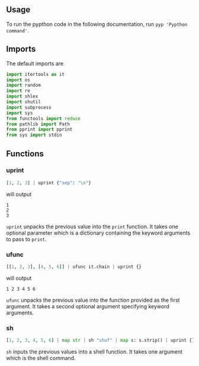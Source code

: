 ## Usage

To run the pypthon code in the following documentation, run ``pyp 'Pypthon command'``.

## Imports

The default imports are

```python
import itertools as it
import os
import random
import re
import shlex
import shutil
import subprocess
import sys
from functools import reduce
from pathlib import Path
from pprint import pprint
from sys import stdin
```

## Functions

### uprint

```python
[1, 2, 3] | uprint {"sep": "\n"}
```
will output
```
1
2
3
```

``uprint`` unpacks the previous value into the ``print`` function. It takes one optional parameter which is a dictionary containing the keyword arguments to pass to ``print``.

### ufunc

```python
[[1, 2, 3], [4, 5, 6]] | ufunc it.chain | uprint {}
```
will output
```
1 2 3 4 5 6
```

``ufunc`` unpacks the previous value into the function provided as the first argument. It takes a second optional argument specifying keyword arguments.


### sh

```python
[1, 2, 3, 4, 5, 6] | map str | sh "shuf" | map s: s.strip() | uprint {}
```

``sh`` inputs the previous values into a shell function. It takes one argument which is the shell command.
